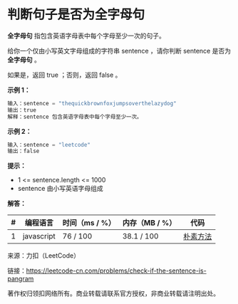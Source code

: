 # 判断句子是否为全字母句

**全字母句** 指包含英语字母表中每个字母至少一次的句子。

给你一个仅由小写英文字母组成的字符串 sentence ，请你判断 sentence 是否为 **全字母句** 。

如果是，返回 true ；否则，返回 false 。

**示例 1：**

``` javascript
输入：sentence = "thequickbrownfoxjumpsoverthelazydog"
输出：true
解释：sentence 包含英语字母表中每个字母至少一次。
```

**示例 2：**

``` javascript
输入：sentence = "leetcode"
输出：false
```

**提示：**

- 1 <= sentence.length <= 1000
- sentence 由小写英语字母组成

**解答：**

**#**|**编程语言**|**时间（ms / %）**|**内存（MB / %）**|**代码**
--|--|--|--|--
1|javascript|76 / 100|38.1 / 100|[朴素方法](./javascript/ac_v1.js)

来源：力扣（LeetCode）

链接：https://leetcode-cn.com/problems/check-if-the-sentence-is-pangram

著作权归领扣网络所有。商业转载请联系官方授权，非商业转载请注明出处。
